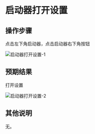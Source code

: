 # 启动器打开设置

## 操作步骤

点击左下角启动器，点击启动器右下角按钮

![启动器打开设置-1](./img/启动器打开设置-1.png)

## 预期结果

打开设置

![启动器打开设置-2](./img/启动器打开设置-2.png)

## 其他说明

无。

